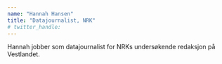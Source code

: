 ```yaml
---
name: "Hannah Hansen"
title: "Datajournalist, NRK"
# twitter_handle: 
---
```

Hannah jobber som datajournalist for NRKs undersøkende redaksjon på Vestlandet. 

